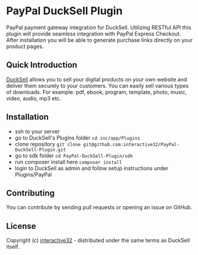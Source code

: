 # PayPal DuckSell Plugin
PayPal payment gateway integration for DuckSell. Utilizing RESTful API this plugin will provide seamless integration with PayPal Express Checkout. After installation you will be able to generate purchase links directly on your product pages. 

## Quick Introduction
[DuckSell](http://www.ducksell.com) allows you to sell your digital products on your own website and deliver them securely to your customers. You can easily sell various types of downloads. For example: pdf, ebook, program, template, photo, music, video, audio, mp3 etc.  

## Installation
- ssh to your server
- go to DuckSell's Plugins folder ```cd inc/app/Plugins```
- clone repository ```git clone git@github.com:interactive32/PayPal-DuckSell-Plugin.git```
- go to sdk folder ```cd PayPal-DuckSell-Plugin/sdk```
- run composer install here ```composer install```
- login to DuckSell as admin and follow setup instructions under Plugins/PayPal

## Contributing
You can contribute by sending pull requests or opening an issue on GitHub.

## License

Copyright (c) [interactive32](http://interactive32.com) - distributed under the same terms as DuckSell itself.
